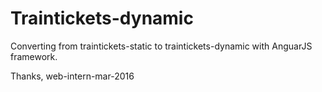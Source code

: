 # Traintickets-dynamic
Converting from traintickets-static to traintickets-dynamic with AnguarJS framework.


Thanks, 
web-intern-mar-2016
